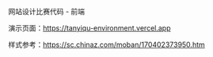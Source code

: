 网站设计比赛代码 - 前端

演示页面：https://tanyiqu-environment.vercel.app

样式参考：https://sc.chinaz.com/moban/170402373950.htm

